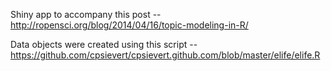 Shiny app to accompany this post -- http://ropensci.org/blog/2014/04/16/topic-modeling-in-R/

Data objects were created using this script -- https://github.com/cpsievert/cpsievert.github.com/blob/master/elife/elife.R
